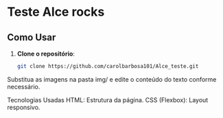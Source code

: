 # Teste Alce rocks
## Como Usar

1. **Clone o repositório**:

   ```bash
   git clone https://github.com/carolbarbosa101/Alce_teste.git

Substitua as imagens na pasta img/ e edite o conteúdo do texto conforme necessário.

Tecnologias Usadas
HTML: Estrutura da página.
CSS (Flexbox): Layout responsivo.
